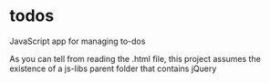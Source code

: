 todos
=====

JavaScript app for managing to-dos

As you can tell from reading the .html file, this project assumes the existence of a js-libs parent folder that contains jQuery

